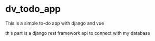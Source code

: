 # dv_todo_app
This is a simple to-do app with django and vue

this part is a django rest framework api to connect with my database
